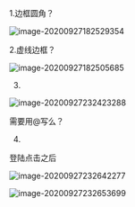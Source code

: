 1.边框圆角？

![image-20200927182529354](C:\Users\老chen先生\AppData\Roaming\Typora\typora-user-images\image-20200927182529354.png)

2.虚线边框？

![image-20200927182505685](C:\Users\老chen先生\AppData\Roaming\Typora\typora-user-images\image-20200927182505685.png)

3.

![image-20200927232423288](C:\Users\老chen先生\AppData\Roaming\Typora\typora-user-images\image-20200927232423288.png)

需要用@写么？

4.

登陆点击之后

![image-20200927232642277](C:\Users\老chen先生\AppData\Roaming\Typora\typora-user-images\image-20200927232642277.png)

![image-20200927232653699](C:\Users\老chen先生\AppData\Roaming\Typora\typora-user-images\image-20200927232653699.png)